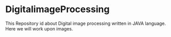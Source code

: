 # DigitalimageProcessing
This Repository id about Digital image processing written in JAVA language. 
Here we will work upon images. 
